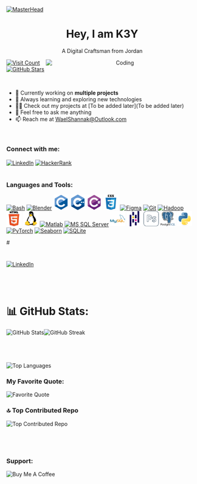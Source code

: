 [![MasterHead](https://pouch.jumpshare.com/preview/KVyWcF07-Jtg0L1YJCgiC8pcIPs5Op7IoIIv9lhHEBiVrnWlDftt6t6LS0T8v7Z3n84qWBhuO_ZPehvLC4foCwtvmsBVbCIl-qnbTdXx5uQ)](https://rishavchanda.io)
<h1 align="center">Hey, I am K3Y</h1>

<p align="center">A Digital Craftsman from Jordan</p>

<p align="center">
    <img align="right" alt="Coding" width="400" src="https://i.pinimg.com/originals/54/b5/b5/54b5b572a814ce721e1b01adabed5c84.gif">
</p>


[![Visit Count](https://visitcount.itsvg.in/api?id=K3epEv3rythingYours&icon=7&color=12)](https://visitcount.itsvg.in)
[![GitHub Stars](https://img.shields.io/github/stars/K3epEv3rythingYours?style=social)](https://github.com/K3epEv3rythingYours)

<br>

- 🔭 Currently working on **multiple projects**
- 🌱 Always learning and exploring new technologies
- 👨‍💻 Check out my projects at [To be added later](To be added later)
- 💬 Feel free to ask me anything
- 📫 Reach me at WaelShannak@Outlook.com

<br/>

<h3 align="left">Connect with me:</h3>
<p align="left">
    <a href="https://linkedin.com/in/https://www.linkedin.com/in/waelshannak/" target="blank"><img align="center" src="https://raw.githubusercontent.com/rahuldkjain/github-profile-readme-generator/master/src/images/icons/Social/linked-in-alt.svg" alt="LinkedIn" height="30" width="40" /></a>
    <a href="https://www.hackerrank.com/https://www.hackerrank.com/profile/waelshannak" target="blank"><img align="center" src="https://raw.githubusercontent.com/rahuldkjain/github-profile-readme-generator/master/src/images/icons/Social/hackerrank.svg" alt="HackerRank" height="30" width="40" /></a>
</p>

#

<h3 align="left">Languages and Tools:</h3>
<p align="left">
    <a href="https://www.gnu.org/software/bash/" target="_blank" rel="noreferrer"><img src="https://www.vectorlogo.zone/logos/gnu_bash/gnu_bash-icon.svg" alt="Bash" width="40" height="40" /></a>
    <a href="https://www.blender.org/" target="_blank" rel="noreferrer"><img src="https://download.blender.org/branding/community/blender_community_badge_white.svg" alt="Blender" width="40" height="40" /></a>
    <a href="https://www.cprogramming.com/" target="_blank" rel="noreferrer"><img src="https://raw.githubusercontent.com/devicons/devicon/master/icons/c/c-original.svg" alt="C" width="40" height="40" /></a>
    <a href="https://www.w3schools.com/cpp/" target="_blank" rel="noreferrer"><img src="https://raw.githubusercontent.com/devicons/devicon/master/icons/cplusplus/cplusplus-original.svg" alt="C++" width="40" height="40" /></a>
    <a href="https://www.w3schools.com/cs/" target="_blank" rel="noreferrer"><img src="https://raw.githubusercontent.com/devicons/devicon/master/icons/csharp/csharp-original.svg" alt="C#" width="40" height="40" /></a>
    <a href="https://www.w3schools.com/css/" target="_blank" rel="noreferrer"><img src="https://raw.githubusercontent.com/devicons/devicon/master/icons/css3/css3-original-wordmark.svg" alt="CSS" width="40" height="40" /></a>
    <a href="https://www.figma.com/" target="_blank" rel="noreferrer"><img src="https://www.vectorlogo.zone/logos/figma/figma-icon.svg" alt="Figma" width="40" height="40" /></a>
    <a href="https://git-scm.com/" target="_blank" rel="noreferrer"><img src="https://www.vectorlogo.zone/logos/git-scm/git-scm-icon.svg" alt="Git" width="40" height="40" /></a>
    <a href="https://hadoop.apache.org/" target="_blank" rel="noreferrer"><img src="https://www.vectorlogo.zone/logos/apache_hadoop/apache_hadoop-icon.svg" alt="Hadoop" width="40" height="40" /></a>
    <a href="https://www.w3.org/html/" target="_blank" rel="noreferrer"><img src="https://raw.githubusercontent.com/devicons/devicon/master/icons/html5/html5-original-wordmark.svg" alt="HTML5" width="40" height="40" /></a>
    <a href="https://www.linux.org/" target="_blank" rel="noreferrer"><img src="https://raw.githubusercontent.com/devicons/devicon/master/icons/linux/linux-original.svg" alt="Linux" width="40" height="40" /></a>
    <a href="https://www.mathworks.com/" target="_blank" rel="noreferrer"><img src="https://upload.wikimedia.org/wikipedia/commons/2/21/Matlab_Logo.png" alt="Matlab" width="40" height="40" /></a>
    <a href="https://www.microsoft.com/en-us/sql-server" target="_blank" rel="noreferrer"><img src="https://www.svgrepo.com/show/303229/microsoft-sql-server-logo.svg" alt="MS SQL Server" width="40" height="40" /></a>
    <a href="https://www.mysql.com/" target="_blank" rel="noreferrer"><img src="https://raw.githubusercontent.com/devicons/devicon/master/icons/mysql/mysql-original-wordmark.svg" alt="MySQL" width="40" height="40" /></a>
    <a href="https://pandas.pydata.org/" target="_blank" rel="noreferrer"><img src="https://raw.githubusercontent.com/devicons/devicon/2ae2a900d2f041da66e950e4d48052658d850630/icons/pandas/pandas-original.svg" alt="Pandas" width="40" height="40" /></a>
    <a href="https://www.photoshop.com/en" target="_blank" rel="noreferrer"><img src="https://raw.githubusercontent.com/devicons/devicon/master/icons/photoshop/photoshop-line.svg" alt="Photoshop" width="40" height="40" /></a>
    <a href="https://www.postgresql.org" target="_blank" rel="noreferrer"><img src="https://raw.githubusercontent.com/devicons/devicon/master/icons/postgresql/postgresql-original-wordmark.svg" alt="PostgreSQL" width="40" height="40" /></a>
    <a href="https://www.python.org" target="_blank" rel="noreferrer"><img src="https://raw.githubusercontent.com/devicons/devicon/master/icons/python/python-original.svg" alt="Python" width="40" height="40" /></a>
    <a href="https://pytorch.org/" target="_blank" rel="noreferrer"><img src="https://www.vectorlogo.zone/logos/pytorch/pytorch-icon.svg" alt="PyTorch" width="40" height="40" /></a>
    <a href="https://seaborn.pydata.org/" target="_blank" rel="noreferrer"><img src="https://seaborn.pydata.org/_images/logo-mark-lightbg.svg" alt="Seaborn" width="40" height="40" /></a>
    <a href="https://www.sqlite.org/" target="_blank" rel="noreferrer"><img src="https://www.vectorlogo.zone/logos/sqlite/sqlite-icon.svg" alt="SQLite" width="40" height="40" /></a>
</p>
#

#
<a href="https://github.com/K3epEv3rythingYours/LinkedInPosts"><img src="https://i.ibb.co/VgCv52s/LinkedIn.png" alt="LinkedIn" border="0"></a>
<br>
#
<br>

# 📊 GitHub Stats:
![GitHub Stats](https://github-readme-stats.vercel.app/api?username=K3epEv3rythingYours&theme=dark&hide_border=false&include_all_commits=true&count_private=true)![GitHub Streak](https://github-readme-streak-stats.herokuapp.com/?user=K3epEv3rythingYours&theme=dark&hide_border=false)

#

<br>

![Top Languages](https://github-readme-stats.vercel.app/api/top-langs/?username=K3epEv3rythingYours&theme=dark&hide_border=false&include_all_commits=true&count_private=true&layout=compact)

### My Favorite Quote:
![Favorite Quote](https://quotes-github-readme.vercel.app/api?type=horizontal&theme=dark)

### 🔝 Top Contributed Repo
![Top Contributed Repo](https://github-contributor-stats.vercel.app/api?username=K3epEv3rythingYours&limit=5&theme=dark&combine_all_yearly_contributions=true)

#

<br>

<h3 align="left">Support:</h3>
<p>
    <a href="https://www.buymeacoffee.com/https://www.buymeacoffee.com/K3YB1T">
        <img align="left" src="https://cdn.buymeacoffee.com/buttons/v2/default-yellow.png" height="50" width="210" alt="Buy Me A Coffee" />
    </a>
</p>

